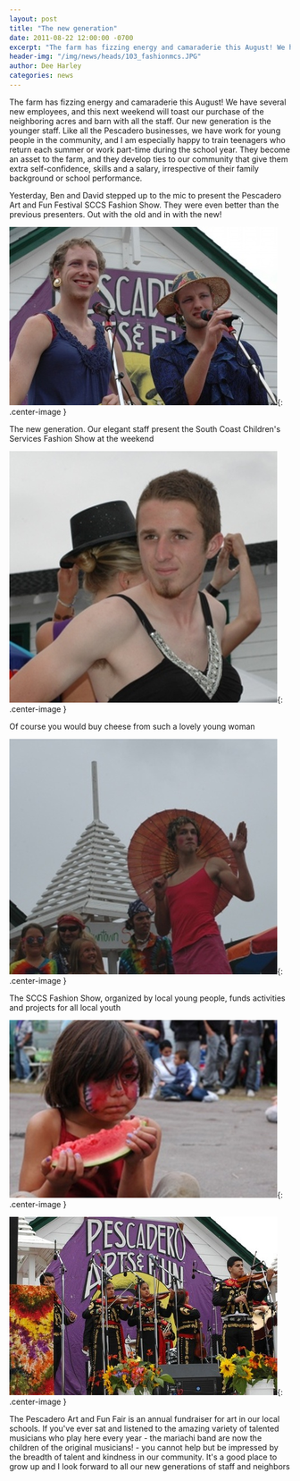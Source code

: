 ```yaml
---
layout: post
title: "The new generation"
date: 2011-08-22 12:00:00 -0700
excerpt: "The farm has fizzing energy and camaraderie this August! We have several new employees, and this next weekend ..."
header-img: "/img/news/heads/103_fashionmcs.JPG"
author: Dee Harley
categories: news
---
```

The farm has fizzing energy and camaraderie this August! We have
several new employees, and this next weekend will toast our purchase
of the neighboring acres and barn with all the staff. Our new
generation is the younger staff. Like all the Pescadero businesses, we
have work for young people in the community, and I am especially happy
to train teenagers who return each summer or work part-time during the
school year. They become an asset to the farm, and they develop ties
to our community that give them extra self-confidence, skills and a
salary, irrespective of their family background or school performance.

Yesterday, Ben and David stepped up to the mic to present the
Pescadero Art and Fun Festival SCCS Fashion Show. They were even
better than the previous presenters. Out with the old and in with the
new!

![image](/img/news/103_fashionmcs.JPG){: .center-image }

The new generation. Our elegant staff present the South Coast
Children's Services Fashion Show at the weekend

![image](/img/news/103_ian.JPG){: .center-image }

Of course you would buy cheese from such a lovely young woman

![image](/img/news/103_pinklady.JPG){: .center-image }

The SCCS Fashion Show, organized by local young people, funds
activities and projects for all local youth

![image](/img/news/103_watermelon.JPG){: .center-image }

![image](/img/news/103_mariachi.JPG){: .center-image }

The Pescadero Art and Fun Fair is an annual fundraiser for art in our
local schools. If you've ever sat and listened to the amazing variety
of talented musicians who play here every year - the mariachi band are
now the children of the original musicians! - you cannot help but be
impressed by the breadth of talent and kindness in our community. It's
a good place to grow up and I look forward to all our new generations
of staff and neighbors











